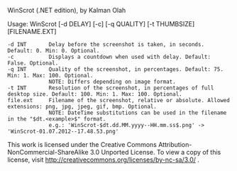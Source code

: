WinScrot (.NET edition), by Kalman Olah

Usage: WinScrot [-d DELAY] [-c] [-q QUALITY] [-t THUMBSIZE] [FILENAME.EXT]

    -d INT       Delay before the screenshot is taken, in seconds. Default: 0. Min: 0. Optional.
    -c           Displays a countdown when used with delay. Default: False. Optional.
    -q INT       Quality of the screenshot, in percentages. Default: 75. Min: 1. Max: 100. Optional.
                 NOTE: Differs depending on image format.
    -t INT       Resolution of the screenshot, in percentages of full desktop size. Default: 100. Min: 1. Max: 100. Optional.
    file.ext     Filename of the screenshot, relative or absolute. Allowed extensions: png, jpg, jpeg, gif, bmp. Optional.
                 NOTE: DateTime substitutions can be used in the filename in the "$dt.<example>$" format.
                 e.g.: 'WinScrot-$dt.dd.MM.yyyy--HH.mm.ss$.png' -> 'WinScrot-01.07.2012--17.48.53.png'
                   
This work is licensed under the Creative Commons Attribution-NonCommercial-ShareAlike 3.0 Unported License.
To view a copy of this license, visit http://creativecommons.org/licenses/by-nc-sa/3.0/ .